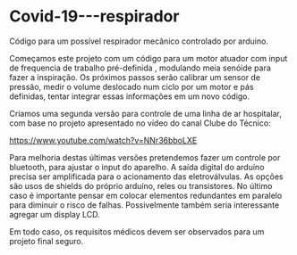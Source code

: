 # Covid-19---respirador
Código para um possível respirador mecânico controlado por arduino.

Começamos este projeto com um código para um motor atuador com input de frequencia de trabalho pré-definida , modulando meia senóide para fazer a inspiração.
Os próximos passos serão calibrar um sensor de pressão, medir o volume deslocado num ciclo por um motor e pás definidas, tentar integrar essas informações em um novo código.

Criamos uma segunda versão para controle de uma linha de ar hospitalar, com base no projeto apresentado no vídeo do canal Clube do Técnico:

https://www.youtube.com/watch?v=NNr36bboLXE

Para melhoria destas últimas versões pretendemos fazer um controle por bluetooth, para ajustar o input do aparelho.
A saída digital do arduíno precisa ser amplificada para o acionamento das eletroválvulas. As opções são usos de shields do próprio arduíno, reles ou transistores. No último caso é importante pensar em colocar elementos redundantes em paralelo para diminuir o risco de falhas. Possivelmente também seria interessante agregar um display LCD.

Em todo caso, os requisitos médicos devem ser observados para um projeto final seguro.

